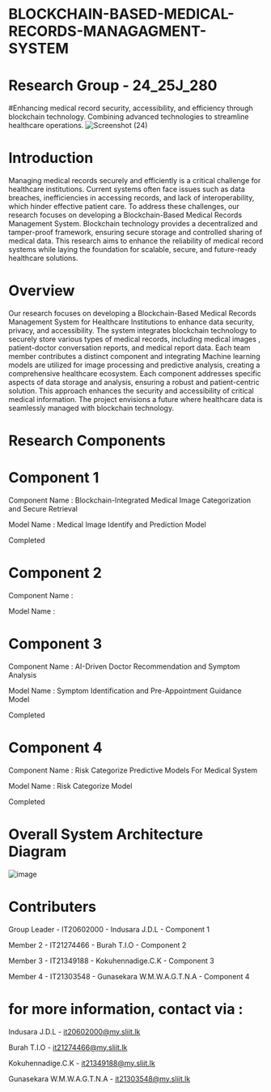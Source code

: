 # BLOCKCHAIN-BASED-MEDICAL-RECORDS-MANAGAGMENT-SYSTEM

# Research Group - 24_25J_280

#Enhancing medical record security, accessibility, and efficiency through blockchain technology. Combining advanced technologies to streamline healthcare operations.
![Screenshot (24)](https://github.com/user-attachments/assets/fc8140ce-4ec8-49f5-a036-7d7341c082ec)

# Introduction
Managing medical records securely and efficiently is a critical challenge for healthcare institutions. Current systems often face issues such as data breaches, inefficiencies in accessing records, and lack of interoperability, which hinder effective patient care. To address these challenges, our research focuses on developing a Blockchain-Based Medical Records Management System. Blockchain technology provides a decentralized and tamper-proof framework, ensuring secure storage and controlled sharing of medical data. This research aims to enhance the reliability of medical record systems while laying the foundation for scalable, secure, and future-ready healthcare solutions.

# Overview 
Our research focuses on developing a Blockchain-Based Medical Records Management System for Healthcare Institutions to enhance data security, privacy, and accessibility. The system integrates blockchain technology to securely store various types of medical records, including medical images , patient-doctor conversation reports,  and medical report data. Each team member contributes a distinct component and integrating  Machine learning models are utilized for image processing and predictive analysis, creating a comprehensive healthcare ecosystem. Each component addresses specific aspects of data storage and analysis, ensuring a robust and patient-centric solution. This approach enhances the security and accessibility of critical medical information. The project envisions a future where healthcare data is seamlessly managed with blockchain technology.

# Research Components

# Component 1 
Component Name : Blockchain-Integrated Medical Image Categorization and Secure Retrieval

Model Name : Medical Image Identify and Prediction Model

Completed

# Component 2
Component Name : 

Model Name : 



# Component 3 
Component Name : AI-Driven Doctor Recommendation and Symptom Analysis

Model Name : Symptom Identification and Pre-Appointment Guidance Model

Completed



# Component 4 
Component Name : Risk Categorize Predictive Models For Medical System

Model Name : Risk Categorize Model 

Completed



# Overall System Architecture Diagram

![image](https://github.com/user-attachments/assets/44741a22-e6b7-4cfa-915b-d385cbc02aef)

# Contributers

Group Leader - IT20602000 - Indusara J.D.L - Component 1

Member 2 - IT21274466 - Burah T.I.O - Component 2

Member 3 - IT21349188 - Kokuhennadige.C.K - Component 3

Member 4 - IT21303548 - Gunasekara W.M.W.A.G.T.N.A - Component 4

# for more information, contact via :
Indusara J.D.L - it20602000@my.sliit.lk

Burah T.I.O - it21274466@my.sliit.lk

Kokuhennadige.C.K - it21349188@my.sliit.lk

Gunasekara W.M.W.A.G.T.N.A - it21303548@my.sliit.lk
